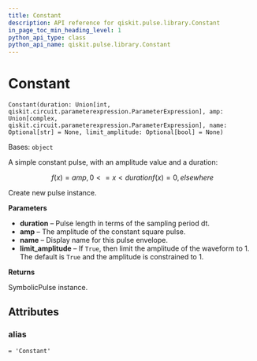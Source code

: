 ```yaml
---
title: Constant
description: API reference for qiskit.pulse.library.Constant
in_page_toc_min_heading_level: 1
python_api_type: class
python_api_name: qiskit.pulse.library.Constant
---
```


# Constant

<span id="qiskit.pulse.library.Constant" />

`Constant(duration: Union[int, qiskit.circuit.parameterexpression.ParameterExpression], amp: Union[complex, qiskit.circuit.parameterexpression.ParameterExpression], name: Optional[str] = None, limit_amplitude: Optional[bool] = None)`

Bases: `object`

A simple constant pulse, with an amplitude value and a duration:

$$
f(x) = amp    ,  0 <= x < duration
f(x) = 0      ,  elsewhere
$$

Create new pulse instance.

**Parameters**

*   **duration** – Pulse length in terms of the sampling period dt.
*   **amp** – The amplitude of the constant square pulse.
*   **name** – Display name for this pulse envelope.
*   **limit\_amplitude** – If `True`, then limit the amplitude of the waveform to 1. The default is `True` and the amplitude is constrained to 1.

**Returns**

SymbolicPulse instance.

## Attributes

<span id="qiskit.pulse.library.Constant.alias" />

### alias

`= 'Constant'`

